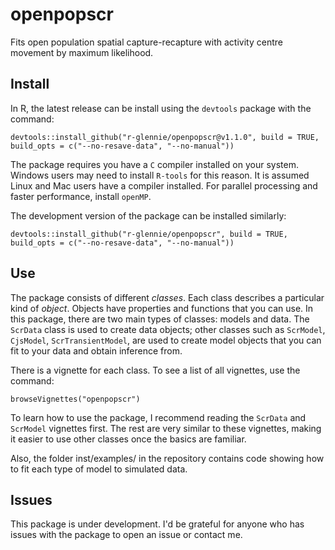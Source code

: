 # openpopscr
Fits open population spatial capture-recapture with
activity centre movement by maximum likelihood.

## Install 

In R, the latest release can be install using the <code>devtools</code> package
with the command: 

```
devtools::install_github("r-glennie/openpopscr@v1.1.0", build = TRUE, build_opts = c("--no-resave-data", "--no-manual"))
```

The package requires you have a <code>C</code> compiler installed on your system. 
Windows users may need to install <code>R-tools</code> for this reason. 
It is assumed Linux and Mac users have a compiler installed. 
For parallel processing and faster performance, install <code>openMP</code>.

The development version of the package can be installed similarly: 

```
devtools::install_github("r-glennie/openpopscr", build = TRUE, build_opts = c("--no-resave-data", "--no-manual"))
```


## Use

The package consists of different <em>classes</em>. Each class describes a 
particular kind of <em>object</em>. Objects have properties and functions that
you can use. In this package, there are two main types of classes: models and
data. The <code>ScrData</code> class is used to create data objects; other
classes such as <code>ScrModel</code>, <code>CjsModel</code>, <code>ScrTransientModel</code>, are used to create model objects that you can fit to your data and 
obtain inference from. 

There is a vignette for each class. To see a list of all vignettes, use the
command: 

```
browseVignettes("openpopscr")
```
To learn how to use the package, I recommend reading the <code>ScrData</code>
and <code>ScrModel</code> vignettes first. The rest are very similar to these
vignettes, making it easier to use other classes once the basics are familiar.

Also, the folder inst/examples/ in the repository contains code showing how to fit
each type of model to simulated data. 

## Issues 

This package is under development. I'd be grateful for anyone who has issues
with the package to open an issue or contact me. 



